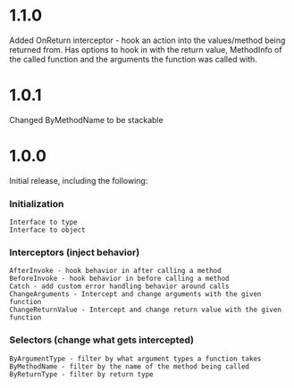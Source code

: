 # 1.1.0
Added OnReturn interceptor - hook an action into the values/method being returned from. Has options to hook in with the return value, MethodInfo of the called function and the arguments the function was called with.

# 1.0.1
Changed ByMethodName to be stackable

# 1.0.0
Initial release, including the following:
### Initialization
    Interface to type
    Interface to object

### Interceptors (inject behavior)
    AfterInvoke - hook behavior in after calling a method
    BeforeInvoke - hook behavior in before calling a method
    Catch - add custom error handling behavior around calls
    ChangeArguments - Intercept and change arguments with the given function
    ChangeReturnValue - Intercept and change return value with the given function

### Selectors (change what gets intercepted)
    ByArgumentType - filter by what argument types a function takes
    ByMethodName - filter by the name of the method being called
    ByReturnType - filter by return type
